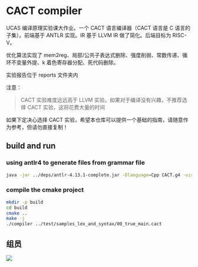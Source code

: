# CACT compiler

UCAS 编译原理实验课大作业。一个 CACT 语言编译器（CACT 语言是 C 语言的子集）。前端基于 ANTLR 实现。IR 基于 LLVM IR 做了简化。后端目标为
RISC-V。

优化算法实现了 mem2reg、局部/公共子表达式删除、强度削弱、常数传递、循环不变量外提、k 着色寄存器分配、死代码删除。

实验报告位于 reports 文件夹内

注意：
> CACT 实验难度远远高于 LLVM 实验。如果对于编译没有兴趣，不推荐选择 CACT 实验，这将花费大量的时间

如果下定决心选择 CACT 实验，希望本仓库可以提供一个基础的指南，请随意作为参考，但请勿直接复制！

## build and run

### using antlr4 to generate files from grammar file

```bash
java -jar ../deps/antlr-4.13.1-complete.jar -Dlanguage=Cpp CACT.g4 -visitor -no-listener
```

### compile the cmake project

```bash
mkdir -p build
cd build
cmake ..
make -j
./compiler ../test/samples_lex_and_syntax/00_true_main.cact
```

## 组员

<a href="https://github.com/AmorphophallusKonjac/UCAS-Compiler-CACT/contributors">
  <img src="https://contrib.rocks/image?repo=AmorphophallusKonjac/UCAS-Compiler-CACT" />
</a>
